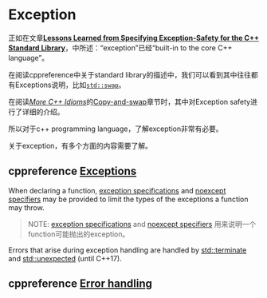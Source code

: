 # Exception

正如在文章[**Lessons Learned from Specifying Exception-Safety for the C++ Standard Library**](https://www.boost.org/community/exception_safety.html)，中所述：“exception”已经“built-in to the core C++ language”。

在阅读cppreference中关于standard library的描述中，我们可以看到其中往往都有Exceptions说明，比如[`std::swap`](https://en.cppreference.com/w/cpp/algorithm/swap)。

在阅读[*More C++ Idioms*](https://en.wikibooks.org/wiki/More_C%2B%2B_Idioms)的[Copy-and-swap](https://en.wikibooks.org/wiki/More_C%2B%2B_Idioms/Copy-and-swap)章节时，其中对Exception safety进行了详细的介绍。

所以对于c++ programming language，了解exception非常有必要。

关于exception，有多个方面的内容需要了解。

## cppreference [Exceptions](https://en.cppreference.com/w/cpp/language/exceptions)

When declaring a function, [exception specifications](https://en.cppreference.com/w/cpp/language/except_spec) and [noexcept specifiers](https://en.cppreference.com/w/cpp/language/noexcept_spec) may be provided to limit the types of the exceptions a function may throw.

> NOTE:  [exception specifications](https://en.cppreference.com/w/cpp/language/except_spec) and [noexcept specifiers](https://en.cppreference.com/w/cpp/language/noexcept_spec) 用来说明一个function可能抛出的exception。

Errors that arise during exception handling are handled by [std::terminate](https://en.cppreference.com/w/cpp/error/terminate) and [std::unexpected](https://en.cppreference.com/w/cpp/error/unexpected) (until C++17).



## cppreference [Error handling](https://en.cppreference.com/w/cpp/error)

